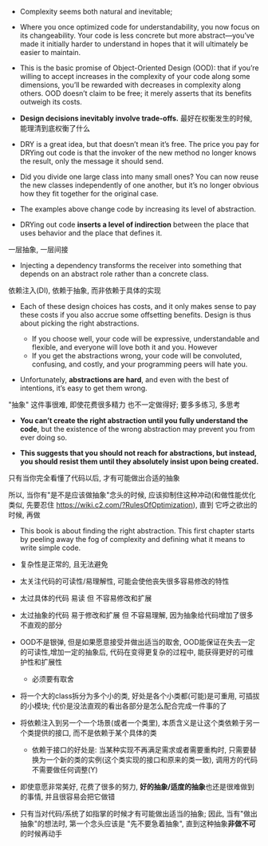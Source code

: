 + Complexity seems both natural and inevitable;

+ Where you once optimized code for understandability, you now focus on its changeability. Your code is less concrete but more abstract—you’ve made it initially harder to understand in hopes that it will ultimately be easier to maintain.

+ This is the basic promise of Object-Oriented Design (OOD): that if you’re willing to accept increases in the complexity of your code along some dimensions, you’ll be rewarded with decreases in complexity along others. OOD doesn’t claim to be free; it merely asserts that its benefits outweigh its costs.

+ **Design decisions inevitably involve trade-offs.**
最好在权衡发生的时候, 能理清到底权衡了什么

+ DRY is a great idea, but that doesn’t mean it’s free. The price you pay for DRYing out code is that the invoker of the new method no longer knows the result, only the message it should send.

+ Did you divide one large class into many small ones? You can now reuse the new classes independently of one another, but it’s no longer obvious how they fit together for the original case.

+ The examples above change code by increasing its level of abstraction.

+ DRYing out code **inserts a level of indirection** between the place that uses behavior and the place that defines it.

一层抽象, 一层间接

+ Injecting a dependency transforms the receiver into something that depends on an abstract role rather than a concrete class.

依赖注入(DI), 依赖于抽象, 而非依赖于具体的实现

+ Each of these design choices has costs, and it only makes sense to pay these costs if you also accrue some offsetting benefits. Design is thus about picking the right abstractions.
    + If you choose well, your code will be expressive, understandable and flexible, and everyone will love both it and you. However
    + If you get the abstractions wrong, your code will be convoluted, confusing, and costly, and your programming peers will hate you.

+ Unfortunately, **abstractions are hard**, and even with the best of intentions, it’s easy to get them wrong.

"抽象" 这件事很难, 即使花费很多精力 也不一定做得好; 要多多练习, 多思考

+ **You can’t create the right abstraction until you fully understand the code**, but the existence of the wrong abstraction may prevent you from ever doing so.

+ **This suggests that you should not reach for abstractions, but instead, you should resist them until they absolutely insist upon being created.**

只有当你完全看懂了代码以后, 才有可能做出合适的抽象

所以, 当你有"是不是应该做抽象"念头的时候, 应该抑制住这种冲动(和做性能优化类似, 先要忍住 https://wiki.c2.com/?RulesOfOptimization), 直到 它呼之欲出的时候, 再做

+ This book is about finding the right abstraction. This first chapter starts by peeling away the fog of complexity and defining what it means to write simple code.

+ 复杂性是正常的, 且无法避免
+ 太关注代码的可读性/易理解性, 可能会使他丧失很多容易修改的特性
+ 太过具体的代码 易读 但 不容易修改和扩展
+ 太过抽象的代码 易于修改和扩展 但 不容易理解, 因为抽象给代码增加了很多不直观的部分
+ OOD不是银弹, 但是如果愿意接受并做出适当的取舍, OOD能保证在失去一定的可读性,增加一定的抽象后, 代码在变得更复杂的过程中, 能获得更好的可维护性和扩展性
    + 必须要有取舍
+ 将一个大的class拆分为多个小的类, 好处是各个小类都(可能)是可重用, 可插拔的小模块; 代价是没法直观的看出各部分是怎么配合完成一件事的了
+ 将依赖注入到另一个一个场景(或者一个类里), 本质含义是让这个类依赖于另一个类提供的接口, 而不是依赖于某个具体的类
    + 依赖于接口的好处是: 当某种实现不再满足需求或者需要重构时, 只需要替换为一个新的类的实例(这个类实现的接口和原来的类一致), 调用方的代码不需要做任何调整(Y)
+ 即使意愿非常美好, 花费了很多的努力, **好的抽象/适度的抽象**也还是很难做到的事情, 并且很容易会把它做错
+ 只有当对代码/系统了如指掌的时候才有可能做出适当的抽象; 因此, 当有"做出抽象"的想法时, 第一个念头应该是 "先不要急着抽象", 直到这种抽象**非做不可**的时候再动手

